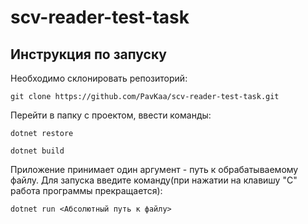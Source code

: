 # scv-reader-test-task

## Инструкция по запуску
Необходимо склонировать репозиторий:

`git clone https://github.com/PavKaa/scv-reader-test-task.git`

Перейти в папку с проектом, ввести команды:

`dotnet restore`

`dotnet build`

Приложение принимает один аргумент - путь к обрабатываемому файлу. Для запуска введите команду(при нажатии на клавишу "С" работа программы прекращается):

`dotnet run <Абсолютный путь к файлу>`